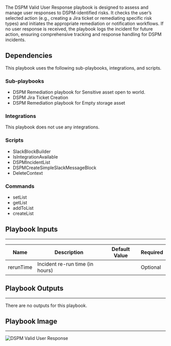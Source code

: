 The DSPM Valid User Response playbook is designed to assess and manage user responses to DSPM-identified risks. It checks the user’s selected action (e.g., creating a Jira ticket or remediating specific risk types) and initiates the appropriate remediation or notification workflows. If no user response is received, the playbook logs the incident for future action, ensuring comprehensive tracking and response handling for DSPM incidents.

## Dependencies

This playbook uses the following sub-playbooks, integrations, and scripts.

### Sub-playbooks

* DSPM Remediation playbook for Sensitive asset open to world.
* DSPM Jira Ticket Creation
* DSPM Remediation playbook for Empty storage asset

### Integrations

This playbook does not use any integrations.

### Scripts

* SlackBlockBuilder
* IsIntegrationAvailable
* DSPMIncidentList
* DSPMCreateSimpleSlackMessageBlock
* DeleteContext

### Commands

* setList
* getList
* addToList
* createList

## Playbook Inputs

---

| **Name** | **Description** | **Default Value** | **Required** |
| --- | --- | --- | --- |
| rerunTime | Incident re-run time \(in hours\) |  | Optional |

## Playbook Outputs

---
There are no outputs for this playbook.

## Playbook Image

---

![DSPM Valid User Response](../doc_files/DSPM_Valid_User_Response.png)
